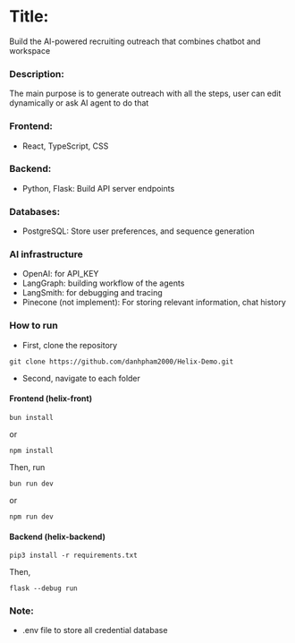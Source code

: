 # Title:
Build the AI-powered recruiting outreach that combines chatbot and workspace

### Description:
The main purpose is to generate outreach with all the steps, user can edit dynamically or ask AI agent to do that

### Frontend:
- React, TypeScript, CSS 

### Backend:
- Python, Flask: Build API server endpoints

### Databases:
- PostgreSQL: Store user preferences, and sequence generation

### AI infrastructure
- OpenAI: for API_KEY
- LangGraph: building workflow of the agents
- LangSmith: for debugging and tracing
- Pinecone (not implement): For storing relevant information, chat history


### How to run
- First, clone the repository
```
git clone https://github.com/danhpham2000/Helix-Demo.git
```

- Second, navigate to each folder


#### Frontend (helix-front)
```
bun install 
```
or 

```
npm install
```
Then, run
```
bun run dev
```

or 

```
npm run dev
```

#### Backend (helix-backend)
```
pip3 install -r requirements.txt
```

Then,
```
flask --debug run
```
### Note:
- .env file to store all credential database